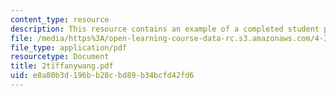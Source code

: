 ```yaml
---
content_type: resource
description: This resource contains an example of a completed student project.
file: /media/https%3A/open-learning-course-data-rc.s3.amazonaws.com/4-301-introduction-to-the-visual-arts-spring-2007/e0a80b3d196bb28cbd89b34bcfd42fd6_2tiffanywang.pdf
file_type: application/pdf
resourcetype: Document
title: 2tiffanywang.pdf
uid: e0a80b3d-196b-b28c-bd89-b34bcfd42fd6
---
```

